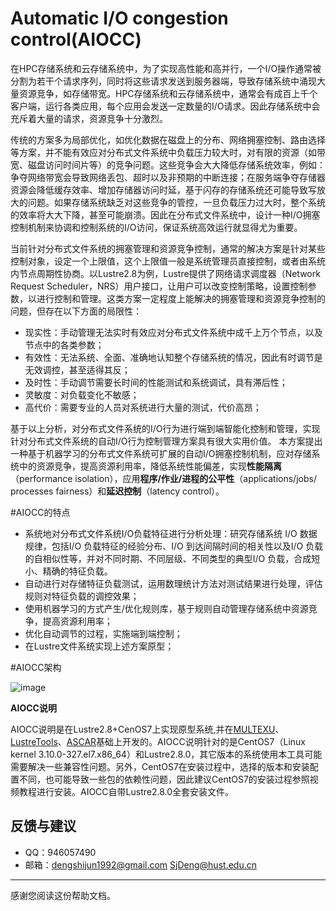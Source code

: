 # Automatic I/O congestion control(AIOCC)
在HPC存储系统和云存储系统中，为了实现高性能和高并行，一个I/O操作通常被分割为若干个请求序列，同时将这些请求发送到服务器端，导致存储系统中涌现大量资源竞争，如存储带宽。HPC存储系统和云存储系统中，通常会有成百上千个客户端，运行各类应用，每个应用会发送一定数量的I/O请求。因此存储系统中会充斥着大量的请求，资源竞争十分激烈。

传统的方案多为局部优化，如优化数据在磁盘上的分布、网络拥塞控制、路由选择等方案，并不能有效应对分布式文件系统中负载压力较大时，对有限的资源（如带宽、磁盘访问时间片等）的竞争问题。这些竞争会大大降低存储系统效率，例如：争夺网络带宽会导致网络丢包、超时以及非预期的中断连接；在服务端争夺存储器资源会降低缓存效率、增加存储器访问时延，基于闪存的存储系统还可能导致写放大的问题。如果存储系统缺乏对这些竞争的管控，一旦负载压力过大时，整个系统的效率将大大下降，甚至可能崩溃。因此在分布式文件系统中，设计一种I/O拥塞控制机制来协调和控制系统的I/O访问，保证系统高效运行就显得尤为重要。

当前针对分布式文件系统的拥塞管理和资源竞争控制，通常的解决方案是针对某些控制对象，设定一个上限值，这个上限值一般是系统管理员直接控制，或者由系统内节点周期性协商。以Lustre2.8为例，Lustre提供了网络请求调度器（Network Request Scheduler，NRS）用户接口，让用户可以改变控制策略，设置控制参数，以进行控制和管理。这类方案一定程度上能解决的拥塞管理和资源竞争控制的问题，但存在以下方面的局限性：

- 现实性：手动管理无法实时有效应对分布式文件系统中成千上万个节点，以及节点中的各类参数；
- 有效性：无法系统、全面、准确地认知整个存储系统的情况，因此有时调节是无效调控，甚至适得其反；
- 及时性：手动调节需要长时间的性能测试和系统调试，具有滞后性；
- 灵敏度：对负载变化不敏感；
- 高代价：需要专业的人员对系统进行大量的测试，代价高昂；

基于以上分析，对分布式文件系统的I/O行为进行端到端智能化控制和管理，实现针对分布式文件系统的自动I/O行为控制管理方案具有很大实用价值。
本方案提出一种基于机器学习的分布式文件系统可扩展的自动I/O拥塞控制机制，应对存储系统中的资源竞争，提高资源利用率，降低系统性能偏差，实现**性能隔离**（performance isolation），应用**程序/作业/进程的公平性**（applications/jobs/ processes fairness）和**延迟控制**（latency control）。

#AIOCC的特点
- 系统地对分布式文件系统I/O负载特征进行分析处理：研究存储系统 I/O 数据规律，包括I/O 负载特征的经验分布、I/O 到达间隔时间的相关性以及I/O 负载的自相似性等，并对不同时期、不同层级、不同类型的典型I/O 负载，合成短小、精确的特征负载。
- 自动进行对存储特征负载测试，运用数理统计方法对测试结果进行处理，评估规则对特征负载的调控效果；
- 使用机器学习的方式产生/优化规则库，基于规则自动管理存储系统中资源竞争，提高资源利用率；
- 优化自动调节的过程，实施端到端控制；
- 在Lustre文件系统实现上述方案原型；



#AIOCC架构

![image](https://github.com/ShijunDeng/LustreTools/blob/master/source/image/architecture_aiocc.png)

**AIOCC说明**

AIOCC说明是在Lustre2.8+CenOS7上实现原型系统,并在[MULTEXU](https://github.com/ShijunDeng/multexu)、[LustreTools](https://github.com/ShijunDeng/LustreTools)、[ASCAR](https://github.com/mlogic/ascar-lustre-sharp)基础上开发的。AIOCC说明针对的是CentOS7（Linux kernel 3.10.0-327.el7.x86_64）和Lustre2.8.0，其它版本的系统使用本工具可能需要解决一些兼容性问题。另外，CentOS7在安装过程中，选择的版本和安装配置不同，也可能导致一些包的依赖性问题，因此建议CentOS7的安装过程参照视频教程进行安装。AIOCC自带Lustre2.8.0全套安装文件。
## 反馈与建议
- QQ：946057490
- 邮箱：<dengshijun1992@gmail.com> <SjDeng@hust.edu.cn>

---------
感谢您阅读这份帮助文档。